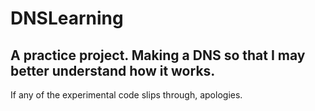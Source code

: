 # DNSLearning
A practice project. Making a DNS  so that I may better understand how it works.
---
If any of the experimental code slips through, apologies.
